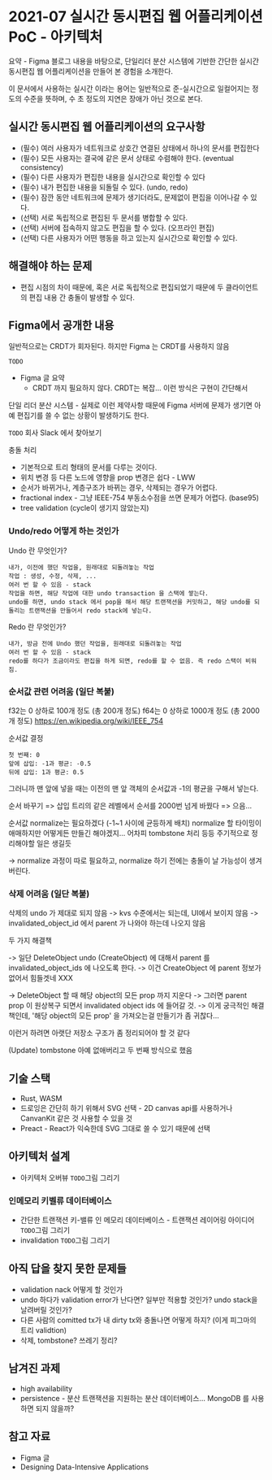 # 2021-07 실시간 동시편집 웹 어플리케이션 PoC - 아키텍처

요약 - Figma 블로그 내용을 바탕으로, 단일리더 분산 시스템에 기반한 간단한 실시간 동시편집 웹 어플리케이션을 만들어 본 경험을 소개한다.

이 문서에서 사용하는 실시간 이라는 용어는 일반적으로 준-실시간으로 일컬어지는 정도의 수준을 뜻하며, 수 초 정도의 지연은 장애가 아닌 것으로 본다.

## 실시간 동시편집 웹 어플리케이션의 요구사항

- (필수) 여러 사용자가 네트워크로 상호간 연결된 상태에서 하나의 문서를 편집한다
- (필수) 모든 사용자는 결국에 같은 문서 상태로 수렴해야 한다. (eventual consistency)
- (필수) 다른 사용자가 편집한 내용을 실시간으로 확인할 수 있다
- (필수) 내가 편집한 내용을 되돌릴 수 있다. (undo, redo)
- (필수) 잠깐 동안 네트워크에 문제가 생기더라도, 문제없이 편집을 이어나갈 수 있다.
- (선택) 서로 독립적으로 편집된 두 문서를 병합할 수 있다.
- (선택) 서버에 접속하지 않고도 편집을 할 수 있다. (오프라인 편집)
- (선택) 다른 사용자가 어떤 행동을 하고 있는지 실시간으로 확인할 수 있다.

## 해결해야 하는 문제

- 편집 시점의 차이 때문에, 혹은 서로 독립적으로 편집되었기 때문에 두 클라이언트의 편집 내용 간 충돌이 발생할 수 있다.

## Figma에서 공개한 내용

일반적으로는 CRDT가 회자된다. 하지만 Figma 는 CRDT를 사용하지 않음

`TODO`
- Figma 글 요약
	- CRDT 까지 필요하지 않다. CRDT는 복잡... 이런 방식은 구현이 간단해서

단일 리더 분산 시스템 - 실제로 이런 제약사항 때문에 Figma 서버에 문제가 생기면 아예 편집기를 쓸 수 없는 상황이 발생하기도 한다.

`TODO` 회사 Slack 에서 찾아보기

충돌 처리

- 기본적으로 트리 형태의 문서를 다루는 것이다.
- 위치 변경 등 다른 노드에 영향을 prop 변경은 쉽다 - LWW
- 순서가 바뀌거나, 계층구조가 바뀌는 경우, 삭제되는 경우가 어렵다.
- fractional index - 그냥 IEEE-754 부동소수점을 쓰면 문제가 어렵다. (base95)
- tree validation (cycle이 생기지 않았는지)

### Undo/redo 어떻게 하는 것인가

Undo 란 무엇인가?

    내가, 이전에 했던 작업을, 원래대로 되돌려놓는 작업
    작업 : 생성, 수정, 삭제, ...
    여러 번 할 수 있음 - stack
    작업을 하면, 해당 작업에 대한 undo transaction 을 스택에 쌓는다.
    undo를 하면, undo stack 에서 pop을 해서 해당 트랜잭션을 커밋하고, 해당 undo를 되돌리는 트랜잭션을 만들어서 redo stack에 넣는다.

Redo 란 무엇인가?

    내가, 방금 전에 Undo 했던 작업을, 원래대로 되돌려놓는 작업
    여러 번 할 수 있음 - stack
    redo를 하다가 조금이라도 편집을 하게 되면, redo를 할 수 없음. 즉 redo 스택이 비워짐.

### 순서값 관련 어려움 (일단 복붙)

f32는 0 상하로 100개 정도 (총 200개 정도)
f64는 0 상하로 1000개 정도 (총 2000개 정도)
https://en.wikipedia.org/wiki/IEEE_754

순서값 결정

    첫 번째: 0
    앞에 삽입: -1과 평균: -0.5
    뒤에 삽입: 1과 평균: 0.5

그러니까 맨 앞에 넣을 때는 이전의 맨 앞 객체의 순서값과 -1의 평균을 구해서 넣는다.

순서 바꾸기 => 삽입
트리의 같은 레벨에서 순서를 2000번 넘게 바꿨다 => 으음...

순서값 normalize는 필요하겠다 (-1~1 사이에 균등하게 배치)
normalize 할 타이밍이 애매하지만 어떻게든 만들긴 해야겠지... 어차피 tombstone 처리 등등 주기적으로 정리해야할 일은 생길듯

-> normalize 과정이 따로 필요하고, normalize 하기 전에는 충돌이 날 가능성이 생겨버린다.

### 삭제 어려움 (일단 복붙)

삭제의 undo 가 제대로 되지 않음 -> kvs 수준에서는 되는데, UI에서 보이지 않음 -> invalidated_object_id 에서 parent 가 나와야 하는데 나오지 않음

두 가지 해결책

-> 일단 DeleteObject undo (CreateObject) 에 대해서 parent 를 invalidated_object_ids 에 나오도록 한다. -> 이건 CreateObject 에 parent 정보가 없어서 힘들겟네 XXX

-> DeleteObject 할 때 해당 object의 모든 prop 까지 지운다 -> 그러면 parent prop 이 원상복구 되면서 invalidated object ids 에 들어갈 것. -> 이게 궁극적인 해결책인데, '해당 object의 모든 prop' 을 가져오는걸 만들기가 좀 귀찮다...

이런거 하려면 아랫단 저장소 구조가 좀 정리되어야 할 것 같다

(Update) tombstone 아예 없애버리고 두 번째 방식으로 했음


## 기술 스택

- Rust, WASM
- 드로잉은 간단히 하기 위해서 SVG 선택 - 2D canvas api를 사용하거나 CanvanKit 같은 것 사용할 수 있을 것
- Preact - React가 익숙한데 SVG 그대로 쓸 수 있기 때문에 선택

## 아키텍처 설계

- 아키텍처 오버뷰 `TODO`그림 그리기

### 인메모리 키벨류 데이터베이스

- 간단한 트랜잭션 키-밸류 인 메모리 데이터베이스 - 트랜잭션 레이어링 아이디어 `TODO`그림 그리기
- invalidation `TODO`그림 그리기

## 아직 답을 찾지 못한 문제들

- validation nack 어떻게 할 것인가
- undo 하다가 validation error가 난다면? 일부만 적용할 것인가? undo stack을 날려버릴 것인가?
- 다른 사람의 comitted tx가 내 dirty tx와 충돌나면 어떻게 하지? (이게 피그마의 트리 validtion)
- 삭제, tombstone? 쓰레기 정리?

## 남겨진 과제

- high availability
- persistence - 분산 트랜잭션을 지원하는 분산 데이터베이스... MongoDB 를 사용하면 되지 않을까?

## 참고 자료

- Figma 글
- Designing Data-Intensive Applications
